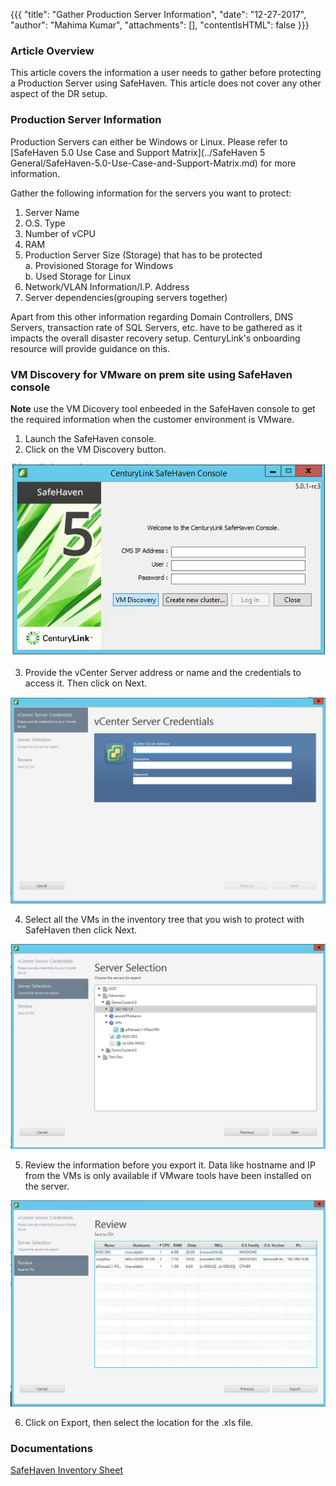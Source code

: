 {{{
  "title": "Gather Production Server Information",
  "date": "12-27-2017",
  "author": "Mahima Kumar",
  "attachments": [],
  "contentIsHTML": false
}}}

### Article Overview
This article covers the information a user needs to gather before protecting a Production Server using SafeHaven.
This article does not cover any other aspect of the DR setup.

### Production Server Information
Production Servers can either be Windows or Linux. Please refer to [SafeHaven 5.0 Use Case and Support Matrix](../SafeHaven 5 General/SafeHaven-5.0-Use-Case-and-Support-Matrix.md) for more information.

Gather the following information for the servers you want to protect:

1. Server Name
2. O.S. Type
3. Number of vCPU
4. RAM
5. Production Server Size (Storage) that has to be protected  
    a. Provisioned Storage for Windows  
    b. Used Storage for Linux
6. Network/VLAN Information/I.P. Address
7. Server dependencies(grouping servers together)

Apart from this other information regarding Domain Controllers, DNS Servers, transaction rate of SQL Servers, etc. have to be gathered as it impacts the overall disaster recovery setup. CenturyLink's onboarding resource will provide guidance on this.

### VM Discovery for VMware on prem site using SafeHaven console

**Note** use the VM Dicovery tool enbeeded in the SafeHaven console to get the required information when the customer environment is VMware.

1. Launch the SafeHaven console.
2. Click on the VM Discovery button.

![Image1](../../images/SH5.0/vmdiscovery/image1.png)

3. Provide the vCenter Server address or name and the credentials to access it. Then click on Next.

![Image2](../../images/SH5.0/vmdiscovery/image2.png)

4. Select all the VMs in the inventory tree that you wish to protect with SafeHaven then click Next.

![Image3](../../images/SH5.0/vmdiscovery/image3.png)

5. Review the information before you export it. Data like hostname and IP from the VMs is only available if VMware tools have been installed on the server.

![Image4](../../images/SH5.0/vmdiscovery/image4.png)

6. Click on Export, then select the location for the .xls file.

### Documentations

[SafeHaven Inventory Sheet](https://download.safehaven.ctl.io/SH-5-Docs/SafeHaven-Inventory-Sheet-1.xlsm)

